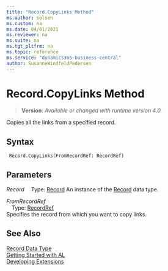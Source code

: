 ```yaml
---
title: "Record.CopyLinks Method"
ms.author: solsen
ms.custom: na
ms.date: 04/01/2021
ms.reviewer: na
ms.suite: na
ms.tgt_pltfrm: na
ms.topic: reference
ms.service: "dynamics365-business-central"
author: SusanneWindfeldPedersen
---
```

[//]: # (START>DO_NOT_EDIT)
[//]: # (IMPORTANT:Do not edit any of the content between here and the END>DO_NOT_EDIT.)
[//]: # (Any modifications should be made in the .xml files in the ModernDev repo.)
# Record.CopyLinks Method
> **Version**: _Available or changed with runtime version 4.0._

Copies all the links from a specified record.


## Syntax
```
 Record.CopyLinks(FromRecordRef: RecordRef)
```
## Parameters
*Record*
&emsp;Type: [Record](record-data-type.md)
An instance of the [Record](record-data-type.md) data type.

*FromRecordRef*  
&emsp;Type: [RecordRef](../recordref/recordref-data-type.md)  
Specifies the record from which you want to copy links.  



[//]: # (IMPORTANT: END>DO_NOT_EDIT)
## See Also
[Record Data Type](record-data-type.md)  
[Getting Started with AL](../../devenv-get-started.md)  
[Developing Extensions](../../devenv-dev-overview.md)